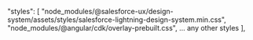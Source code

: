 "styles": [
  "node_modules/@salesforce-ux/design-system/assets/styles/salesforce-lightning-design-system.min.css",
  "node_modules/@angular/cdk/overlay-prebuilt.css",
  ... any other styles
],